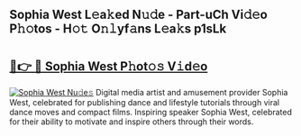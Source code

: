 ## Sophia West L𝚎a𝚔ed N𝚞𝚍e - Part-uCh Vi𝚍𝚎o P𝚑𝚘tos - H𝚘𝚝 O𝚗𝚕yf𝚊ns L𝚎a𝚔s p1sLk

# <h2><a href="http://kf4hzjy.oniu.top/?m=Sophia+West">🔗👉 🔴 Sophia West P𝚑ot𝚘𝚜 V𝚒d𝚎o</a></h2>

[![Sophia West Nu𝚍e𝚜](https://i.imgur.com/0qMVB7G.gif)](http://kf4hzjy.oniu.top/?m=Sophia+West)
Digital media artist and amusement provider Sophia West, celebrated for publishing dance and lifestyle tutorials through viral dance moves and compact films. Inspiring speaker Sophia West, celebrated for their ability to motivate and inspire others through their words.  
